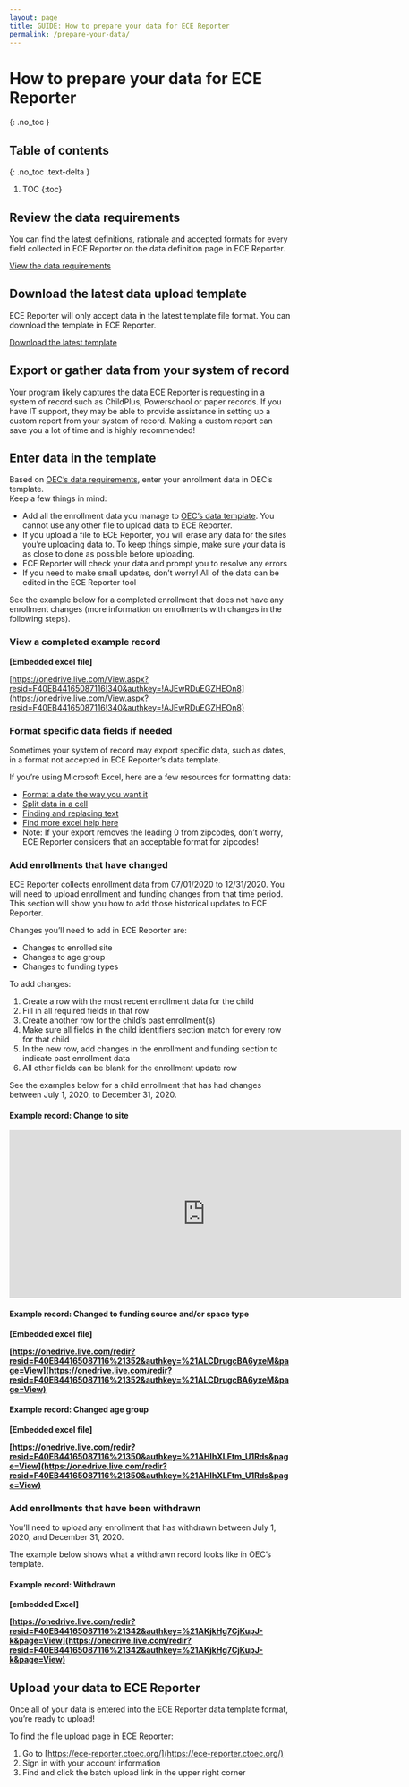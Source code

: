 ```yaml
---
layout: page
title: GUIDE: How to prepare your data for ECE Reporter
permalink: /prepare-your-data/
---
```




# How to prepare your data for ECE Reporter
{: .no_toc }

## Table of contents
{: .no_toc .text-delta }

1. TOC
{:toc}


## Review the data requirements

You can find the latest definitions, rationale and accepted formats for every field collected in ECE Reporter on the data definition page in ECE Reporter.

[View the data requirements](https://ece-reporter.ctoec.org/data-requirements)


## Download the latest data upload template

ECE Reporter will only accept data in the latest template file format. You can download the template in ECE Reporter.

[Download the latest template](https://ece-reporter.ctoec.org/template)


## Export or gather data from your system of record

Your program likely captures the data ECE Reporter is requesting in a system of record such as ChildPlus, Powerschool or paper records. If you have IT support, they may be able to provide assistance in setting up a custom report from your system of record. Making a custom report can save you a lot of time and is highly recommended!


## Enter data in the template

Based on [OEC’s data requirements](https://ece-reporter.ctoec.org/data-requirements), enter your enrollment data in OEC’s template.  \
Keep a few things in mind:



*   Add all the enrollment data you manage to [OEC’s data template](https://ece-reporter.ctoec.org/template). You cannot use any other file to upload data to ECE Reporter.
*   If you upload a file to ECE Reporter, you will erase any data for the sites you’re uploading data to. To keep things simple, make sure your data is as close to done as possible before uploading.
*   ECE Reporter will check your data and prompt you to resolve any errors
*   If you need to make small updates, don’t worry! All of the data can be edited in the ECE Reporter tool 


See the example below for a completed enrollment that does not have any enrollment changes (more information on enrollments with changes in the following steps).


### View a completed example record

**[Embedded excel file]**

[https://onedrive.live.com/View.aspx?resid=F40EB44165087116!340&authkey=!AJEwRDuEGZHEOn8](https://onedrive.live.com/View.aspx?resid=F40EB44165087116!340&authkey=!AJEwRDuEGZHEOn8)


### Format specific data fields if needed

Sometimes your system of record may export specific data, such as dates,  in a format not accepted in ECE Reporter’s data template. 

If you’re using Microsoft Excel, here are a few resources for formatting data:



*   [Format a date the way you want it](https://support.microsoft.com/en-us/office/format-a-date-the-way-you-want-8e10019e-d5d8-47a1-ba95-db95123d273e)
*   [Split data in a cell](https://support.microsoft.com/en-us/office/split-a-cell-f1804d0c-e180-4ed0-a2ae-973a0b7c6a23)
*   [Finding and replacing text](https://support.microsoft.com/en-us/office/find-or-replace-text-and-numbers-on-a-worksheet-0e304ca5-ecef-4808-b90f-fdb42f892e90#ID0EACAAA=Windows)
*   [Find more excel help here](https://support.microsoft.com/en-us/excel)
*   Note: If your export removes the leading 0 from zipcodes, don’t worry, ECE Reporter considers that an acceptable format for zipcodes!


### Add enrollments that have changed

ECE Reporter collects enrollment data from 07/01/2020 to 12/31/2020. You will need to upload enrollment and funding changes from that time period. This section will show you how to add those historical updates to ECE Reporter.

Changes you’ll need to add in ECE Reporter are:



*   Changes to enrolled site
*   Changes to age group
*   Changes to funding types

To add changes:



1. Create a row with the most recent enrollment data for the child
2. Fill in all required fields in that row
3. Create another row for the child’s past enrollment(s)
4. Make sure all fields in the child identifiers section match for every row for that child
5. In the new row, add changes in the enrollment and funding section to indicate past enrollment data
6. All other fields can be blank for the enrollment update row

See the examples below for a child enrollment that has had changes between July 1, 2020, to December 31, 2020.


#### Example record: Change to site

<iframe width="700" height="300" frameborder="0" scrolling="no" src="https://onedrive.live.com/embed?resid=F40EB44165087116%21348&authkey=%21ALWXGbSgozgNAqQ&em=2&wdAllowInteractivity=False&AllowTyping=True&ActiveCell='Sheet1'!A1&wdHideHeaders=True&wdDownloadButton=True&wdInConfigurator=True"></iframe>


#### Example record: Changed to funding source and/or space type

**[Embedded excel file]**

**[https://onedrive.live.com/redir?resid=F40EB44165087116%21352&authkey=%21ALCDrugcBA6yxeM&page=View](https://onedrive.live.com/redir?resid=F40EB44165087116%21352&authkey=%21ALCDrugcBA6yxeM&page=View)**


#### Example record: Changed age group

**[Embedded excel file]**

**[https://onedrive.live.com/redir?resid=F40EB44165087116%21350&authkey=%21AHIhXLFtm_U1Rds&page=View](https://onedrive.live.com/redir?resid=F40EB44165087116%21350&authkey=%21AHIhXLFtm_U1Rds&page=View)**


### Add enrollments that have been withdrawn

You’ll need to upload any enrollment that has withdrawn between July 1, 2020, and December 31, 2020. 

The example below shows what a withdrawn record looks like in OEC’s template. 


#### Example record: Withdrawn

**[embedded Excel]**

**[https://onedrive.live.com/redir?resid=F40EB44165087116%21342&authkey=%21AKjkHg7CjKupJ-k&page=View](https://onedrive.live.com/redir?resid=F40EB44165087116%21342&authkey=%21AKjkHg7CjKupJ-k&page=View)**


## Upload your data to ECE Reporter

Once all of your data is entered into the ECE Reporter data template format, you’re ready to upload!

To find the file upload page in ECE Reporter:



1. Go to [https://ece-reporter.ctoec.org/](https://ece-reporter.ctoec.org/)
2. Sign in with your account information
3. Find and click the batch upload link in the upper right corner

